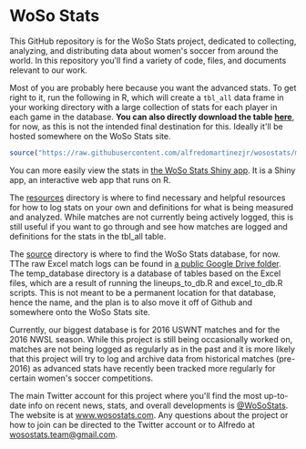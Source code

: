 # WoSo Stats
This GitHub repository is for the WoSo Stats project, dedicated to collecting, analyzing, and distributing data about women's soccer from around the world. In this repository you'll find a variety of code, files, and documents relevant to our work.

Most of you are probably here because you want the advanced stats. To get right to it, run the following in R, which will create a `tbl_all` data frame in your working directory with a large collection of stats for each player in each game in the database. **You can also directly download the table [here](https://raw.githubusercontent.com/alfredomartinezjr/wosostats/master/stats/tbl_all.csv)**, for now, as this is not the intended final destination for this. Ideally it'll be hosted somewhere on the WoSo Stats site.
``` r
source("https://raw.githubusercontent.com/alfredomartinezjr/wosostats/master/calc_stats.R")
```

You can more easily view the stats in [the WoSo Stats Shiny app](https://amj2012.shinyapps.io/wosostats/). It is a Shiny app, an interactive web app that runs on R.

The [resources](https://github.com/amj2012/woso-stats/tree/master/resources) directory is where to find necessary and helpful resources for how to log stats on your own and definitions for what is being measured and analyzed. While matches are not currently being actively logged, this is still useful if you want to go through and see how matches are logged and definitions for the stats in the tbl_all table.

The [source](https://github.com/amj2012/woso-stats/tree/master/source) directory is where to find the WoSo Stats database, for now. TThe raw Excel match logs can be found in [a public Google Drive folder](https://drive.google.com/drive/folders/13-8Ws14GougTk_FZBv4k-VUCaRyml1hj?usp=sharing). The temp_database directory is a database of tables based on the Excel files, which are a result of running the lineups_to_db.R and excel_to_db.R scripts. This is not meant to be a permanent location for that database, hence the name, and the plan is to also move it off of Github and somewhere onto the WoSo Stats site.

Currently, our biggest database is for 2016 USWNT matches and for the 2016 NWSL season. While this project is still being occasionally worked on, matches are not being logged as regularly as in the past and it is more likely that this project will try to log and archive data from historical matches (pre-2016) as advanced stats have recently been tracked more regularly for certain women's soccer competitions.

The main Twitter account for this project where you'll find the most up-to-date info on recent news, stats, and overall developments is [@WoSoStats](https://twitter.com/wosostats). The website is at www.wosostats.com. Any questions about the project or how to join can be directed to the Twitter account or to Alfredo at wosostats.team@gmail.com.
